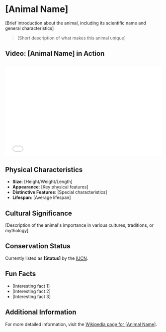 # [Animal Name]

[Brief introduction about the animal, including its scientific name and general characteristics]

> [Short description of what makes this animal unique]

## Video: [Animal Name] in Action

<div class="video-container" style="position: relative; padding-bottom: 56.25%; height: 0; overflow: hidden; max-width: 100%; margin: 2rem 0;">
    <iframe style="position: absolute; top: 0; left: 0; width: 100%; height: 100%;" 
            src="[YouTube Embed URL]"
            title="[Animal Name] in Action"
            frameborder="0"
            allow="accelerometer; autoplay; clipboard-write; encrypted-media; gyroscope; picture-in-picture"
            allowfullscreen>
    </iframe>
</div>

## Physical Characteristics

- **Size**: [Height/Weight/Length]
- **Appearance**: [Key physical features]
- **Distinctive Features**: [Special characteristics]
- **Lifespan**: [Average lifespan]

## Cultural Significance

[Description of the animal's importance in various cultures, traditions, or mythology]

## Conservation Status

Currently listed as **[Status]** by the [IUCN](https://www.iucnredlist.org/search?query=[Animal%20Name]&searchType=species).

## Fun Facts

- [Interesting fact 1]
- [Interesting fact 2]
- [Interesting fact 3]

## Additional Information

For more detailed information, visit the [Wikipedia page for [Animal Name]](https://en.wikipedia.org/wiki/[Animal_Name]). 